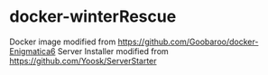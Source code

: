 # docker-winterRescue
Docker image modified from https://github.com/Goobaroo/docker-Enigmatica6
Server Installer modified from https://github.com/Yoosk/ServerStarter
